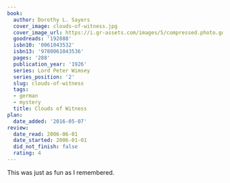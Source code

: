 ```yaml
---
book:
  author: Dorothy L. Sayers
  cover_image: clouds-of-witness.jpg
  cover_image_url: https://i.gr-assets.com/images/S/compressed.photo.goodreads.com/books/1287510321l/192888._SX98_.jpg
  goodreads: '192888'
  isbn10: '0061043532'
  isbn13: '9780061043536'
  pages: '288'
  publication_year: '1926'
  series: Lord Peter Wimsey
  series_position: '2'
  slug: clouds-of-witness
  tags:
  - german
  - mystery
  title: Clouds of Witness
plan:
  date_added: '2016-05-07'
review:
  date_read: 2006-06-01
  date_started: 2006-01-01
  did_not_finish: false
  rating: 4
---
```


This was just as fun as I remembered.
